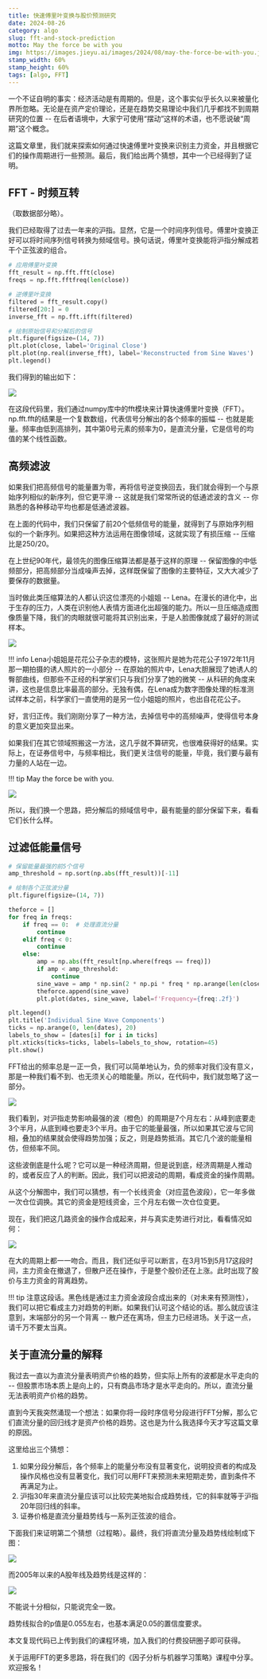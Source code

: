 ```yaml
---
title: 快速傅里叶变换与股价预测研究
date: 2024-08-26
category: algo
slug: fft-and-stock-prediction
motto: May the force be with you
img: https://images.jieyu.ai/images/2024/08/may-the-force-be-with-you.jpg
stamp_width: 60%
stamp_height: 60%
tags: [algo, FFT]
---
```


一个不证自明的事实：经济活动是有周期的。但是，这个事实似乎长久以来被量化界所忽略。无论是在资产定价理论，还是在趋势交易理论中我们几乎都找不到周期研究的位置 -- 在后者语境中，大家宁可使用“摆动”这样的术语，也不愿说破“周期”这个概念。


这篇文章里，我们就来探索如何通过快速傅里叶变换来识别主力资金，并且根据它们的操作周期进行一些预测。最后，我们给出两个猜想，其中一个已经得到了证明。

## FFT - 时频互转

（取数据部分略）。

我们已经取得了过去一年来的沪指。显然，它是一个时间序列信号。傅里叶变换正好可以将时间序列信号转换为频域信号。换句话说，傅里叶变换能将沪指分解成若干个正弦波的组合。

```python
# 应用傅里叶变换
fft_result = np.fft.fft(close)
freqs = np.fft.fftfreq(len(close))

# 逆傅里叶变换
filtered = fft_result.copy()
filtered[20:] = 0
inverse_fft = np.fft.ifft(filtered)

# 绘制原始信号和分解后的信号
plt.figure(figsize=(14, 7))
plt.plot(close, label='Original Close')
plt.plot(np.real(inverse_fft), label='Reconstructed from Sine Waves')
plt.legend()
```

我们得到的输出如下：

![](https://images.jieyu.ai/images/2024/08/real-vs-synthetic.jpg)

在这段代码里，我们通过numpy库中的fft模块来计算快速傅里叶变换（FFT）。np.fft.fft的结果是一个复数数组，代表信号分解出的各个频率的振幅 -- 也就是能量。频率由低到高排列，其中第0号元素的频率为0，是直流分量，它是信号的均值的某个线性函数。

## 高频滤波

如果我们把高频信号的能量置为零，再将信号逆变换回去，我们就会得到一个与原始序列相似的新序列，但它更平滑 -- 这就是我们常常所说的低通滤波的含义 -- 你熟悉的各种移动平均也都是低通滤波器。

在上面的代码中，我们只保留了前20个低频信号的能量，就得到了与原始序列相似的一个新序列。如果把这种方法运用在图像领域，这就实现了有损压缩 -- 压缩比是250/20。

在上世纪90年代，最领先的图像压缩算法都是基于这样的原理 -- 保留图像的中低频部分，把高频部分当成噪声去掉，这样既保留了图像的主要特征，又大大减少了要保存的数据量。

当时做此类压缩算法的人都认识这位漂亮的小姐姐 -- Lena。在漫长的进化中，出于生存的压力，人类在识别他人表情方面进化出超强的能力。所以一旦压缩造成图像质量下降，我们的肉眼就很可能将其识别出来，于是人脸图像就成了最好的测试样本。

![](https://images.jieyu.ai/images/2024/08/lena.jpg)

!!! info
    Lena小姐姐是花花公子杂志的模特，这张照片是她为花花公子1972年11月那一期拍摄的诱人照片的一小部分 -- 在原始的照片中，Lena大胆展现了她诱人的臀部曲线，但那些不正经的科学家们只与我们分享了她的微笑 -- 从科研的角度来讲，这也是信息比率最高的部分。无独有偶，在Lena成为数字图像处理的标准测试样本之前，科学家们一直使用的是另一位小姐姐的照片，也出自花花公子。

好，言归正传。我们刚刚分享了一种方法，去掉信号中的高频噪声，使得信号本身的意义更加突显出来。

如果我们在其它领域照搬这一方法，这几乎就不算研究，也很难获得好的结果。实际上，在证券信号中，与频率相比，我们更关注信号的能量，毕竟，我们要与最有力量的人站在一边。

!!! tip
    May the force be with you.

![](https://images.jieyu.ai/images/2024/08/may-the-force-be-with-you.jpg)

所以，我们换一个思路，把分解后的频域信号中，最有能量的部分保留下来，看看它们长什么样。

## 过滤低能量信号

```python
# 保留能量最强的前5个信号
amp_threshold = np.sort(np.abs(fft_result))[-11]

# 绘制各个正弦波分量
plt.figure(figsize=(14, 7))

theforce = []
for freq in freqs:
    if freq == 0:  # 处理直流分量
        continue
    elif freq < 0:
        continue
    else:
        amp = np.abs(fft_result[np.where(freqs == freq)])
        if amp < amp_threshold:
            continue
        sine_wave = amp * np.sin(2 * np.pi * freq * np.arange(len(close)))
        theforce.append(sine_wave)
        plt.plot(dates, sine_wave, label=f'Frequency={freq:.2f}')

plt.legend()
plt.title('Individual Sine Wave Components')
ticks = np.arange(0, len(dates), 20)
labels_to_show = [dates[i] for i in ticks]
plt.xticks(ticks=ticks, labels=labels_to_show, rotation=45)
plt.show()
```

FFT给出的频率总是一正一负，我们可以简单地认为，负的频率对我们没有意义，那是一种我们看不到、也无须关心的暗能量。所以，在代码中，我们就忽略了这一部分。

![](https://images.jieyu.ai/images/2024/08/individual-sine-wave.jpg)


我们看到，对沪指走势影响最强的波（橙色）的周期是7个月左右：从峰到底要走3个半月，从底到峰也要走3个半月。由于它的能量最强，所以如果其它波与它同相，叠加的结果就会使得趋势加强；反之，则是趋势抵消。其它几个波的能量相仿，但频率不同。

这些波倒底是什么呢？它可以是一种经济周期，但是说到底，经济周期是人推动的，或者反应了人的判断。因此，我们可以把波动的周期，看成资金的操作周期。

从这个分解图中，我们可以猜想，有一个长线资金（对应蓝色波段），它一年多做一次仓位调换。其它的资金是短线资金，三个月左右做一次仓位变更。

现在，我们把这几路资金的操作合成起来，并与真实走势进行对比，看看情况如何：

![](https://images.jieyu.ai/images/2024/08/real-vs-5-waves-synthetic.jpg)

在大的周期上都一一吻合。而且，我们还似乎可以断言，在3月15到5月17这段时间，主力资金在撤退了，但散户还在操作，于是整个股价还在上涨。此时出现了股价与主力资金的背离趋势。

!!! tip
    注意这段话。黑色线是通过主力资金波段合成出来的（对未来有预测性），我们可以把它看成主力对趋势的判断。如果我们认可这个结论的话。那么就应该注意到，末端部分的另一个背离 -- 散户还在离场，但主力已经进场。关于这一点，请千万不要太当真。

## 关于直流分量的解释

我过去一直以为直流分量表明资产价格的趋势，但实际上所有的波都是水平走向的 -- 但股票市场本质上是向上的，只有商品市场才是水平走向的。所以，直流分量无法表明资产价格的趋势。

直到今天我突然涌现一个想法：如果你将一段时序信号分段进行FFT分解，那么它们直流分量的回归线才是资产价格的趋势。这也是为什么我选择今天才写这篇文章的原因。

这里给出三个猜想：

1. 如果分段分解后，各个频率上的能量分布没有显著变化，说明投资者的构成及操作风格也没有显著变化，我们可以用FFT来预测未来短期走势，直到条件不再满足为止。
2. 沪指30年来直流分量应该可以比较完美地拟合成趋势线，它的斜率就等于沪指20年回归线的斜率。
3. 证券价格是直流分量趋势线与一系列正弦波的组合。

下面我们来证明第二个猜想（过程略）。最终，我们将直流分量及趋势线绘制成下图：

![](https://images.jieyu.ai/images/2024/08/dc-regression.jpg)

而2005年以来的A股年线及趋势线是这样的：

![](https://images.jieyu.ai/images/2024/08/a-share-yearly.jpg)

不能说十分相似，只能说完全一致。

趋势线拟合的p值是0.055左右，也基本满足0.05的置信度要求。

本文复现代码已上传到我们的课程环境，加入我们的付费投研圈子即可获得。

关于运用FFT的更多思路，将在我们的《因子分析与机器学习策略》课程中分享。欢迎报名！


<!-- 如果不是读过达.利欧的《原则》，我也几乎就要相信股价的波动与经济周期无关了。但是，一直有种微弱的信念，既然经济活动存在周期，证券价格的波动也必然存在周期 -->
